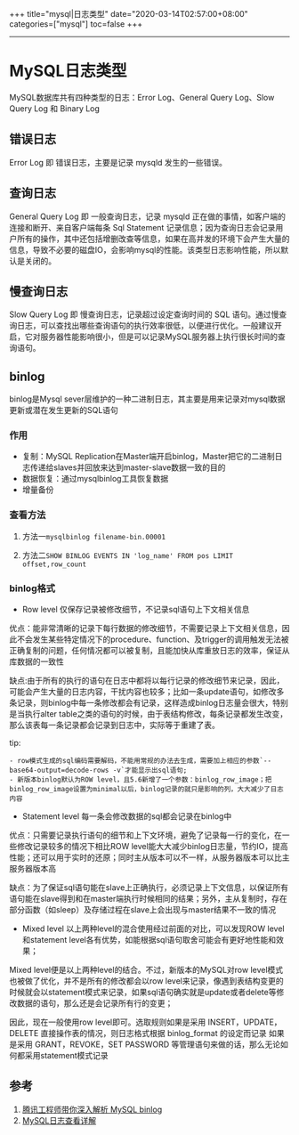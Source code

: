 +++
title="mysql|日志类型"
date="2020-03-14T02:57:00+08:00"
categories=["mysql"]
toc=false
+++

---

MySQL日志类型
=============

MySQL数据库共有四种类型的日志：Error Log、General Query Log、Slow Query Log 和 Binary Log

错误日志
--------

Error Log 即 错误日志，主要是记录 mysqld 发生的一些错误。

查询日志
--------

General Query Log 即 一般查询日志，记录 mysqld 正在做的事情，如客户端的连接和断开、来自客户端每条 Sql Statement 记录信息；因为查询日志会记录用户所有的操作，其中还包括增删改查等信息，如果在高并发的环境下会产生大量的信息，导致不必要的磁盘IO，会影响mysql的性能。该类型日志影响性能，所以默认是关闭的。

慢查询日志
----------

Slow Query Log 即 慢查询日志，记录超过设定查询时间的 SQL 语句。通过慢查询日志，可以查找出哪些查询语句的执行效率很低，以便进行优化。一般建议开启，它对服务器性能影响很小，但是可以记录MySQL服务器上执行很长时间的查询语句。

binlog
------

binlog是Mysql sever层维护的一种二进制日志，其主要是用来记录对mysql数据更新或潜在发生更新的SQL语句

### 作用

-	复制：MySQL Replication在Master端开启binlog，Master把它的二进制日志传递给slaves并回放来达到master-slave数据一致的目的
-	数据恢复：通过mysqlbinlog工具恢复数据
-	增量备份

### 查看方法

1.	方法一`mysqlbinlog filename-bin.00001`

2.	方法二`SHOW BINLOG EVENTS IN 'log_name' FROM pos LIMIT offset,row_count`

### binlog格式

-	Row level 仅保存记录被修改细节，不记录sql语句上下文相关信息  

优点：能非常清晰的记录下每行数据的修改细节，不需要记录上下文相关信息，因此不会发生某些特定情况下的procedure、function、及trigger的调用触发无法被正确复制的问题，任何情况都可以被复制，且能加快从库重放日志的效率，保证从库数据的一致性

缺点:由于所有的执行的语句在日志中都将以每行记录的修改细节来记录，因此，可能会产生大量的日志内容，干扰内容也较多；比如一条update语句，如修改多条记录，则binlog中每一条修改都会有记录，这样造成binlog日志量会很大，特别是当执行alter table之类的语句的时候，由于表结构修改，每条记录都发生改变，那么该表每一条记录都会记录到日志中，实际等于重建了表。

tip:

```
- row模式生成的sql编码需要解码，不能用常规的办法去生成，需要加上相应的参数`--base64-output=decode-rows -v`才能显示出sql语句; 
- 新版本binlog默认为ROW level，且5.6新增了一个参数：binlog_row_image；把binlog_row_image设置为minimal以后，binlog记录的就只是影响的列，大大减少了日志内容
```

-	Statement level 每一条会修改数据的sql都会记录在binlog中  

优点：只需要记录执行语句的细节和上下文环境，避免了记录每一行的变化，在一些修改记录较多的情况下相比ROW level能大大减少binlog日志量，节约IO，提高性能；还可以用于实时的还原；同时主从版本可以不一样，从服务器版本可以比主服务器版本高

缺点：为了保证sql语句能在slave上正确执行，必须记录上下文信息，以保证所有语句能在slave得到和在master端执行时候相同的结果；另外，主从复制时，存在部分函数（如sleep）及存储过程在slave上会出现与master结果不一致的情况

-	Mixed level 以上两种level的混合使用经过前面的对比，可以发现ROW level和statement level各有优势，如能根据sql语句取舍可能会有更好地性能和效果；  

Mixed level便是以上两种level的结合。不过，新版本的MySQL对row level模式也被做了优化，并不是所有的修改都会以row level来记录，像遇到表结构变更的时候就会以statement模式来记录，如果sql语句确实就是update或者delete等修改数据的语句，那么还是会记录所有行的变更；

因此，现在一般使用row level即可。选取规则如果是采用 INSERT，UPDATE，DELETE 直接操作表的情况，则日志格式根据 binlog_format 的设定而记录 如果是采用 GRANT，REVOKE，SET PASSWORD 等管理语句来做的话，那么无论如何都采用statement模式记录

参考
----

1.	[腾讯工程师带你深入解析 MySQL binlog](https://juejin.im/post/5a72c2daf265da3e5234d879)
2.	[MySQL日志查看详解](https://www.cnblogs.com/mungerz/p/10442791.html)

